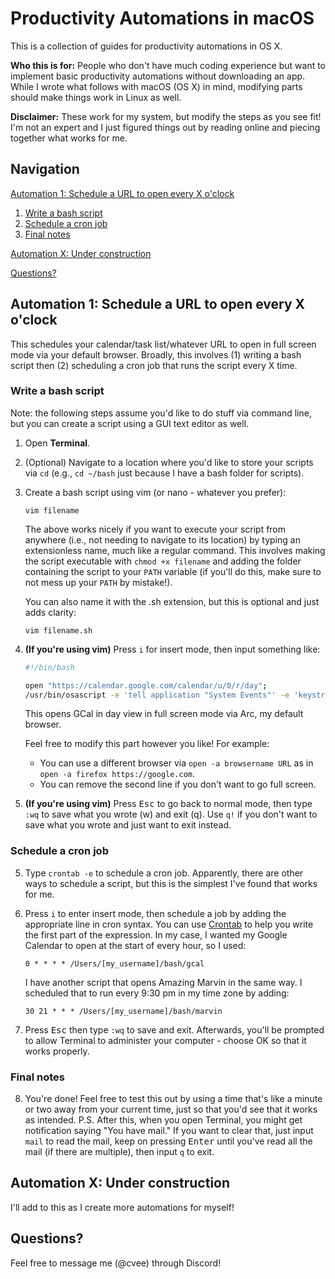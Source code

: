 # Productivity Automations in macOS
This is a collection of guides for productivity automations in OS X.

**Who this is for:** People who don't have much coding experience but want to implement basic productivity automations without downloading an app. While I wrote what follows with macOS (OS X) in mind, modifying parts should make things work in Linux as well.

**Disclaimer:** These work for my system, but modify the steps as you see fit! I'm not an expert and I just figured things out by reading online and piecing together what works for me. 

## Navigation
[Automation 1: Schedule a URL to open every X o'clock](#automation-1)
1. [Write a bash script](#bash-1)
2. [Schedule a cron job](#cron-2)
3. [Final notes](#final-notes-3)
   
[Automation X: Under construction](#tbc)

[Questions?](#questions)

## Automation 1: Schedule a URL to open every X o'clock <a name="automation-1"></a>

This schedules your calendar/task list/whatever URL to open in full screen mode via your default browser. Broadly, this involves (1) writing a bash script then (2) scheduling a cron job that runs the script every X time.

### Write a bash script <a name="bash-1"></a>

Note: the following steps assume you'd like to do stuff via command line, but you can create a script using a GUI text editor as well.

1. Open **Terminal**.

2. (Optional) Navigate to a location where you'd like to store your scripts via `cd` (e.g., `cd ~/bash` just because I have a bash folder for scripts).

3. Create a bash script using vim (or nano - whatever you prefer): 

    ```console
    vim filename
    ```

    The above works nicely if you want to execute your script from anywhere (i.e., not needing to navigate to its location) by typing an extensionless name, much like a regular command. This involves making the script executable with `chmod +x filename` and adding the folder containing the script to your `PATH` variable (if you'll do this, make sure to not mess up your `PATH` by mistake!).

    You can also name it with the .sh extension, but this is optional and just adds clarity:

    ```console
    vim filename.sh
    ```

5. **(If you're using vim)** Press `i` for insert mode, then input something like:

    ```bash
    #!/bin/bash

    open "https://calendar.google.com/calendar/u/0/r/day";
    /usr/bin/osascript -e 'tell application "System Events"' -e 'keystroke "f" using {control down, command down}' -e 'end tell' -e EOF
    ```

    This opens GCal in day view in full screen mode via Arc, my default browser. 

    Feel free to modify this part however you like! For example:
    - You can use a different browser via `open -a browsername URL` as in `open -a firefox https://google.com`.
    - You can remove the second line if you don't want to go full screen.

7. **(If you're using vim)** Press <kbd>Esc</kbd> to go back to normal mode, then type `:wq` to save what you wrote (w) and exit (q). Use `q!` if you don't want to save what you wrote and just want to exit instead.

### Schedule a cron job <a name="cron-2"></a>

5. Type `crontab -e` to schedule a cron job. Apparently, there are other ways to schedule a script, but this is the simplest I've found that works for me.
   
6. Press `i` to enter insert mode, then schedule a job by adding the appropriate line in cron syntax. You can use [Crontab](https://crontab.guru/) to help you write the first part of the expression. In my case, I wanted my Google Calendar to open at the start of every hour, so I used:

    ```
    0 * * * * /Users/[my_username]/bash/gcal
    ```

    I have another script that opens Amazing Marvin in the same way. I scheduled that to run every 9:30 pm in my time zone by adding:

    ```
    30 21 * * * /Users/[my_username]/bash/marvin
    ```

7. Press <kbd>Esc</kbd> then type `:wq` to save and exit. Afterwards, you'll be prompted to allow Terminal to administer your computer - choose OK so that it works properly.

### Final notes <a name="final-notes-3"></a>

8. You're done! Feel free to test this out by using a time that's like a minute or two away from your current time, just so that you'd see that it works as intended. P.S. After this, when you open Terminal, you might get notification saying "You have mail." If you want to clear that, just input `mail` to read the mail, keep on pressing <kbd>Enter</kbd> until you've read all the mail (if there are multiple), then input `q` to exit.

## Automation X: Under construction

I'll add to this as I create more automations for myself!

## Questions? <a name="questions"></a>

Feel free to message me (@cvee) through Discord!
